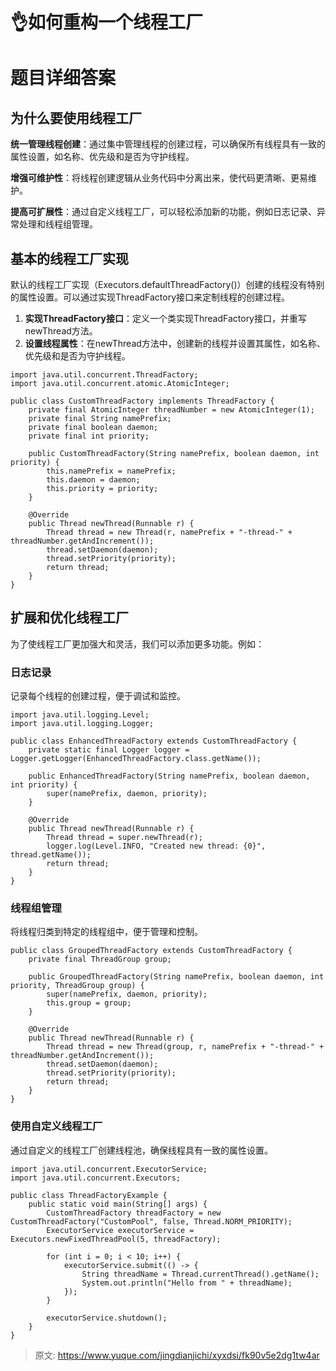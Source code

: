 # 👌如何重构一个线程工厂

# 题目详细答案
## 为什么要使用线程工厂
**统一管理线程创建**：通过集中管理线程的创建过程，可以确保所有线程具有一致的属性设置，如名称、优先级和是否为守护线程。

**增强可维护性**：将线程创建逻辑从业务代码中分离出来，使代码更清晰、更易维护。

**提高可扩展性**：通过自定义线程工厂，可以轻松添加新的功能，例如日志记录、异常处理和线程组管理。

## 基本的线程工厂实现
默认的线程工厂实现（Executors.defaultThreadFactory()）创建的线程没有特别的属性设置。可以通过实现ThreadFactory接口来定制线程的创建过程。

1. **实现****ThreadFactory****接口**：定义一个类实现ThreadFactory接口，并重写newThread方法。
2. **设置线程属性**：在newThread方法中，创建新的线程并设置其属性，如名称、优先级和是否为守护线程。

```plain
import java.util.concurrent.ThreadFactory;
import java.util.concurrent.atomic.AtomicInteger;

public class CustomThreadFactory implements ThreadFactory {
    private final AtomicInteger threadNumber = new AtomicInteger(1);
    private final String namePrefix;
    private final boolean daemon;
    private final int priority;

    public CustomThreadFactory(String namePrefix, boolean daemon, int priority) {
        this.namePrefix = namePrefix;
        this.daemon = daemon;
        this.priority = priority;
    }

    @Override
    public Thread newThread(Runnable r) {
        Thread thread = new Thread(r, namePrefix + "-thread-" + threadNumber.getAndIncrement());
        thread.setDaemon(daemon);
        thread.setPriority(priority);
        return thread;
    }
}
```

## 扩展和优化线程工厂
为了使线程工厂更加强大和灵活，我们可以添加更多功能。例如：

### 日志记录
记录每个线程的创建过程，便于调试和监控。

```plain
import java.util.logging.Level;
import java.util.logging.Logger;

public class EnhancedThreadFactory extends CustomThreadFactory {
    private static final Logger logger = Logger.getLogger(EnhancedThreadFactory.class.getName());

    public EnhancedThreadFactory(String namePrefix, boolean daemon, int priority) {
        super(namePrefix, daemon, priority);
    }

    @Override
    public Thread newThread(Runnable r) {
        Thread thread = super.newThread(r);
        logger.log(Level.INFO, "Created new thread: {0}", thread.getName());
        return thread;
    }
}
```

### 线程组管理
将线程归类到特定的线程组中，便于管理和控制。

```plain
public class GroupedThreadFactory extends CustomThreadFactory {
    private final ThreadGroup group;

    public GroupedThreadFactory(String namePrefix, boolean daemon, int priority, ThreadGroup group) {
        super(namePrefix, daemon, priority);
        this.group = group;
    }

    @Override
    public Thread newThread(Runnable r) {
        Thread thread = new Thread(group, r, namePrefix + "-thread-" + threadNumber.getAndIncrement());
        thread.setDaemon(daemon);
        thread.setPriority(priority);
        return thread;
    }
}
```

### 使用自定义线程工厂
通过自定义的线程工厂创建线程池，确保线程具有一致的属性设置。

```plain
import java.util.concurrent.ExecutorService;
import java.util.concurrent.Executors;

public class ThreadFactoryExample {
    public static void main(String[] args) {
        CustomThreadFactory threadFactory = new CustomThreadFactory("CustomPool", false, Thread.NORM_PRIORITY);
        ExecutorService executorService = Executors.newFixedThreadPool(5, threadFactory);

        for (int i = 0; i < 10; i++) {
            executorService.submit(() -> {
                String threadName = Thread.currentThread().getName();
                System.out.println("Hello from " + threadName);
            });
        }

        executorService.shutdown();
    }
}
```





> 原文: <https://www.yuque.com/jingdianjichi/xyxdsi/fk90v5e2dg1tw4ar>